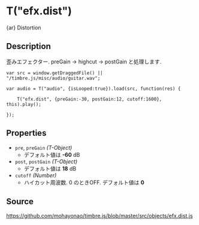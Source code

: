 T("efx.dist")
=============
{ar} Distortion

## Description ##
歪みエフェクター. preGain -> highcut -> postGain と処理します.

```timbre
var src = window.getDraggedFile() || "/timbre.js/misc/audio/guitar.wav";

var audio = T("audio", {isLooped:true}).load(src, function(res) {
    
    T("efx.dist", {preGain:-30, postGain:12, cutoff:1600}, this).play();

});
```

## Properties ##
- `pre`, `preGain` _(T-Object)_
  - デフォルト値は **-60** dB
- `post`, `postGain` _(T-Object)_
  - デフォルト値は **18** dB
- `cutoff` _(Number)_
  - ハイカット周波数. 0 のときOFF. デフォルト値は **0**

## Source ##
https://github.com/mohayonao/timbre.js/blob/master/src/objects/efx.dist.js
